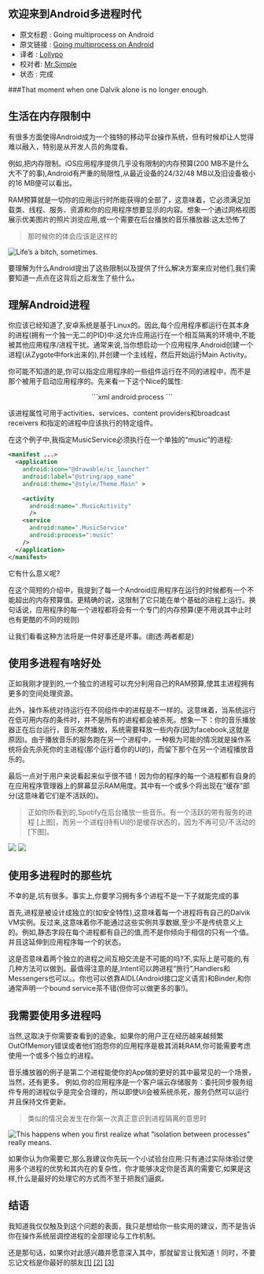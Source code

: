欢迎来到Android多进程时代
---

>
* 原文标题 : Going multiprocess on Android
* 原文链接 : [Going multiprocess on Android](https://medium.com/@rotxed/going-multiprocess-on-android-52975ed8863c)
* 译者 : [Lollypo](https://github.com/Lollypo) 
* 校对者: [Mr.Simple](https://github.com/bboyfeiyu)   
* 状态 :  完成

###That moment when one Dalvik alone is no longer enough.


生活在内存限制中
---

有很多方面使得Android成为一个独特的移动平台操作系统，但有时候却让人觉得难以融入，特别是从开发人员的角度看。

例如,把内存限制。iOS应用程序提供几乎没有限制的内存预算(200 MB不是什么大不了的事),Android有严重的局限性,从最近设备的24/32/48 MB以及旧设备极小的16 MB便可以看出。

RAM预算就是一切你的应用运行时所能获得的全部了，这意味着，它必须满足加载类、线程、服务、资源和你的应用程序想要显示的内容。想象一个通过网格视图展示优美图片的照片浏览应用,或一个需要在后台播放的音乐播放器:这太恐怖了

> 那时候你的体会应该是这样的

![Life’s a bitch, sometimes.](http://7xi8kj.com1.z0.glb.clouddn.com/img01.gif)

要理解为什么Android提出了这些限制以及提供了什么解决方案来应对他们,我们需要知道一点点在这背后之后发生了些什么。

理解Android进程
---

你应该已经知道了,安卓系统是基于Linux的。因此,每个应用程序都运行在其本身的进程(拥有一个独一无二的PID)中:这允许应用运行在一个相互隔离的环境中,不能被其他应用程序/进程干扰。通常来说,当你想启动一个应用程序,Android创建一个进程(从Zygote中fork出来的),并创建一个主线程，然后开始运行Main Activity。

你可能不知道的是,你可以指定应用程序的一些组件运行在不同的进程中，而不是那个被用于启动应用程序的。先来看一下这个Nice的属性:
<center>
```xml
android:process
```
</center>

该进程属性可用于activities、services、content providers和broadcast receivers 和指定的进程中应该执行的特定组件。

在这个例子中,我指定MusicService必须执行在一个单独的“music”的进程:
```xml
<manifest ...>
  <application
    android:icon="@drawable/ic_launcher"
    android:label="@string/app_name"
    android:theme="@style/Theme.Main" >
    
    <activity
      android:name=".MusicActivity"
      />
    <service
      android:name=".MusicService"
      android:process=":music"
    />
  </application>
</manifest>
```

它有什么意义呢?

在这个简短的介绍中，我提到了每一个Android应用程序在运行的时候都有一个不能超出的内存预算值。更精确的说，这限制了它只能在单个基础的进程上运行。换句话说，应用程序的每一个进程都将会有一个专门的内存预算(更不用说其中止时也有更酷的不同的规则)

让我们看看这种方法将是一件好事还是坏事。(剧透:两者都是)

使用多进程有啥好处
---

正如我刚才提到的,一个独立的进程可以充分利用自己的RAM预算,使其主进程拥有更多的空间处理资源。

此外，操作系统对待运行在不同组件中的进程是不一样的。这意味着，当系统运行在低可用内存的条件时，并不是所有的进程都会被杀死。想象一下：你的音乐播放器正在后台运行，音乐突然播放，系统需要释放一些内存(因为facebook,这就是原因)。由于播放音乐的服务跑在另一个进程中，一种极为可能的情况就是操作系统将会先杀死你的主进程(那个运行着你的UI的)，而留下那个在另一个进程播放音乐的。

最后一点对于用户来说看起来似乎很不错！因为你的程序的每一个进程都有自身的在应用程序管理器上的屏幕显示RAM用度。其中有一个或多个将出现在“缓存”部分(这意味着它们是不活跃的)。

> 正如你所看到的,Spotify在后台播放一些音乐。有一个活跃的带有服务的进程 [上图]，而另一个进程(持有UI的)是缓存状态的，因为不再可见/不活动的[下图]。

![](http://7xi8kj.com1.z0.glb.clouddn.com/img02.png)
![](http://7xi8kj.com1.z0.glb.clouddn.com/img03.png)


使用多进程时的那些坑  
---

不幸的是,坑有很多。事实上,你要学习拥有多个进程不是一下子就能完成的事

首先,进程是被设计成独立的(如安全特性),这意味着每一个进程将有自己的Dalvik VM实例。反过来,这意味着你不能通过这些实例共享数据,至少不是传统意义上的。例如,静态字段在每个进程都有自己的值,而不是你倾向于相信的只有一个值。并且这延伸到应用程序每一个的状态。

这是否意味着两个独立的进程之间互相交流是不可能的吗?不,实际上是可能的,有几种方法可以做到。最值得注意的是,Intent可以跨进程“旅行”,Handlers和Messengers也可以。。你也可以依靠AIDL(Android接口定义语言)和Binder,和你通常声明一个bound service茶不错(但你可以做更多的事!)。

我需要使用多进程吗
---

当然,这取决于你需要查看到的迹象。如果你的用户正在经历越来越频繁OutOfMemory错误或者他们抱怨你的应用程序是极其消耗RAM,你可能需要考虑使用一个或多个独立的进程。

音乐播放器的例子是第二个进程能使你的App做的更好的其中最常见的一个场景，当然，还有更多。
例如,你的应用程序是一个客户端云存储服务：委托同步服务组件专用的进程似乎是完全合理的，所以即使UI会被系统杀死，服务仍然可以运行并且保持文件更新。

> 类似的情况会发生在你第一次真正意识到进程隔离的意思时

![This happens when you first realize what “isolation between processes” really means.](http://7xi8kj.com1.z0.glb.clouddn.com/img04.gif)

如果你认为你需要它,那么我建议你先玩一个小试验台应用:只有通过实际体验过使用多个进程的优势和其内在的复杂性，你才能够决定你是否真的需要它,如果是这样,什么是最好的处理它的方式而不至于把我们逼疯。

结语
---

我知道我仅仅触及到这个问题的表面，我只是想给你一些实用的建议，而不是告诉你在操作系统层调控进程的全部理论与工作机制。

还是那句话，如果你对此感兴趣并愿意深入其中，那就留言让我知道！同时，不要忘记文档是你最好的朋友[[1]](http://developer.android.com/guide/components/processes-and-threads.html#Processes) [[2]](https://developer.android.com/training/articles/memory.html) [[3]](https://developer.android.com/tools/debugging/debugging-memory.html)
